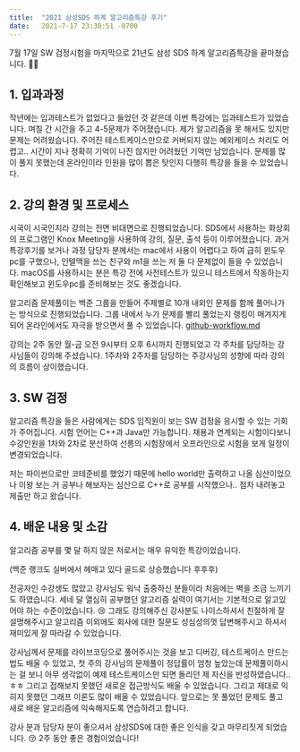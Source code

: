 ```yaml
---
title:  "2021 삼성SDS 하계 알고리즘특강 후기"
date:   2021-7-17 23:30:51 -0700
---
```

7월 17일 SW 검정시험을 마지막으로 21년도 삼성 SDS 하계 알고리즘특강을 끝마쳤습니다. 🎉🎉

## 1. 입과과정

작년에는 입과테스트가 없었다고 들었던 것 같은데 이번 특강에는 입과테스트가 있었습니다. 며칠 간 시간을 주고 4-5문제가 주어졌습니다. 제가 알고리즘을 못 해서도 있지만 문제는 어려웠습니다. 주어진 테스트케이스만으로 커버되지 않는 예외케이스 처리도 어렵고.. 시간이 지나 정확히 기억이 나진 않지만 어려웠던 기억만 남았습니다. 문제를 많이 풀지 못했는데 온라인이라 인원을 많이 뽑은 탓인지 다행히 특강을 들을 수 있었습니다.

## 2. 강의 환경 및 프로세스

시국이 시국인지라 강의는 전면 비대면으로 진행되었습니다. SDS에서 사용하는 화상회의 프로그램인 Knox Meeting을 사용하여 강의, 질문, 출석 등이 이루어졌습니다. 과거 특강후기를 보거나 과정 담당자 분께서는 mac에서 사용이 어렵다고 하여 급히 윈도우pc를 구했으나, 인텔맥을 쓰는 친구와 m1을 쓰는 저 둘 다 문제없이 들을 수 있었습니다. macOS를 사용하시는 분은 특강 전에 사전테스트가 있으니 테스트에서 작동하는지 확인해보고 윈도우pc를 준비해보는 것도 좋겠습니다.

알고리즘 문제풀이는 백준 그룹을 만들어 주제별로 10개 내외인 문제를 함께 풀어나가는 방식으로 진행되었습니다. 그룹 내에서 누가 문제를 빨리 풀었는지 랭킹이 매겨지게 되어 온라인에서도 자극을 받으면서 풀 수 있었습니다. [github-workflow.md](../../blog/형상관리/github-workflow.md) 

강의는 2주 동안 월-금 오전 9시부터 오후 6시까지 진행되었고 각 주차를 담당하는 강사님들이 강의해 주셨습니다. 1주차와 2주차를 담당하는 주강사님의 성향에 따라 강의의 흐름이 상이했습니다.

## 3. SW 검정

알고리즘 특강을 들은 사람에게는 SDS 임직원이 보는 SW 검정을 응시할 수 있는 기회가 주어집니다. 시험 언어는 C++과 Java만 가능합니다.
채용과 연계되는 시험이다보니 수강인원을 1차와 2차로 분산하여 선릉의 시험장에서 오프라인으로 시험을 보게 일정이 변경되었습니다.

저는 파이썬으로만 코테준비를 했었기 때문에 hello world만 출력하고 나올 심산이었으나 이왕 보는 거 공부나 해보자는 심산으로 C++로 공부를 시작했으나.. 점차 내려놓고 제출만 하고 왔습니다.

## 4. 배운 내용 및 소감

알고리즘 공부를 몇 달 하지 않은 저로서는 매우 유익한 특강이었습니다.

(백준 랭크도 실버에서 헤매고 있다 골드로 상승했습니다 후후후)

전공자인 수강생도 많았고 강사님도 워낙 출중하신 분들이라 처음에는 벽을 조금 느끼기도 하였습니다. 세네 달 열심히 공부했던 알고리즘 실력이 여기서는 기본적으로 알고있어야 하는 수준이었습니다. 😢 그래도 강의해주신 강사분도 나이스하셔서 친절하게 잘 설명해주시고 알고리즘 이외에도 회사에 대한 질문도 성심성의껏 답변해주시고 하셔서 재미있게 잘 따라갈 수 있었습니다.

강사님께서 문제를 라이브코딩으로 풀어주시는 것을 보고 디버깅, 테스트케이스 만드는 법도 배울 수 있었고, 첫 주의 강사님의 문제풀이 정답률이 엄청 높았는데 문제풀이하시는 걸 보니 아무 생각없이 예제 테스트케이스만 되면 돌리던 제 자신을 반성하였습니다..ㅎㅎ 그리고 접해보지 못했던 새로운 접근방식도 배울 수 있었습니다. 그리고 제대로 익히지 못했던 그래프 이론도 많이 배울 수 있었습니다. 앞으로는 못 풀었던 문제도 풀고 새로 배운 알고리즘에 익숙해지도록 연습하려고 합니다.

강사 분과 담당자 분이 좋으셔서 삼성SDS에 대한 좋은 인식을 갖고 마무리짓게 되었습니다. 😚 2주 동안 좋은 경험이었습니다!
